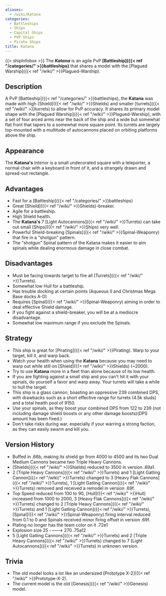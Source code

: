 ```yaml
---
aliases:
  - /wiki/Katana
categories:
  - Battleships
  - Ships
  - Capital Ships
  - PVP Ships
  - Pirate Ships
title: Katana
---
```


{{< shipInfobox >}} The **_Katana_** is an agile PvP **[Battleship]({{< ref "/categories/" >}}battleships)** that shares a model with the [Plagued Warship]({{< ref "/wiki/" >}}Plagued-Warship).

## Description

A PvP [Battleship]({{< ref "/categories/" >}}battleships), the **Katana** was made with high [Shield]({{< ref "/wiki/" >}}Shields) and smaller [turrets]({{< ref "/wiki/" >}}turrets) to allow for PvP accuracy. It shares its primary model shape with the [Plagued Warship]({{< ref "/wiki/" >}}Plagued-Warship), with a set of four arced arms near the back of the ship and a wide but somewhat flat front that tapers to a somewhat more square point. Its turrets are largely top-mounted with a multitude of autocannons placed on orbiting platforms above the ship.

## Appearance

The **Katana's** interior is a small undecorated square with a teleporter, a normal chair with a keyboard in front of it, and a strangely drawn and spread-out rectangle.

## Advantages

- Fast for a [Battleship]({{< ref "/categories/" >}}battleships)
- Great [Shield]({{< ref "/wiki/" >}}Shields)-breaker.
- Agile for a battleship.
- High Shield health.
- The **Katana's** 7 [Light Autocannons]({{< ref "/wiki/" >}}Turrets) can take out small [Ships]({{< ref "/wiki/" >}}Ships) very well.
- Powerful Shield-breaking [Spinals]({{< ref "/wiki/" >}}Spinal-Weaponry) that fire in a "shotgun" pattern.
- The "shotgun" Spinal pattern of the Katana makes it easier to aim spinals while dealing enormous damage in close combat.

## Disadvantages

- Must be facing towards target to fire all [Turrets]({{< ref "/wiki/" >}}Turrets).
- Somewhat low Hull for a battleship.
- Has trouble docking at certain points (Aqueous II and Christmas Mega Base docks A-D)
- Requires [Spinal]({{< ref "/wiki/" >}}Spinal-Weaponry) aiming in order to deal effective Shield damage.
- If you fight against a shield-breaker, you will be at a mediocre disadvantage.
- Somewhat low maximum range if you exclude the Spinals.

## Strategy

- This ship is great for [Pirating]({{< ref "/wiki/" >}}Pirating). Warp to your target, kill it, and warp back.
- Watch your health when using the **Katana** because you may need to warp out while still on [Shield]({{< ref "/wiki/" >}}Shields) (~2000).
- Try to use **Katana** more in a fleet than alone because of its low health.
- If you are fighting against a small ship and you can't hit it with your spinals, do yourself a favor and warp away. Your turrets will take a while to hull the target.
- This ship is a glass cannon, boasting an oppressive 239 combined DPS, with drawbacks such as a short effective range for turrets (4.5k studs) and a total health pool of 9150.
- Use your spinals, as they boost your combined DPS from 122 to 239 (not including damage shield boosts or any other damage boosts)(DPS amount has been fixed.)
- Don't take risks during war, especially if your warring a strong faction, as they can easily swarm and kill you.

## Version History

- Buffed in .66b, making its shield go from 4000 to 4500 and its two Dual Medium Cannons became two Triple Heavy Cannons.
- [Shields]({{< ref "/wiki/" >}}Shields) reduced to 3500 in version .69a1.
- 2 [Triple Heavy Cannons]({{< ref "/wiki/" >}}Turrets) and 1 [Light Gatling Cannon]({{< ref "/wiki/" >}}Turrets) changed to 3 [Heavy Flak Cannons]({{< ref "/wiki/" >}}Turrets), 1 [Light Gatling Cannon]({{< ref "/wiki/" >}}Turrets) removed and received a remodel in version .69f.
- Top Speed reduced from 100 to 90, [Hull]({{< ref "/wiki/" >}}Hull) increased from 1000 to 2000, 3 [Heavy Flak Cannons]({{< ref "/wiki/" >}}Turrets) changed to 2 [Triple Heavy Cannons]({{< ref "/wiki/" >}}Turrets) and 1 [Light Gatling Cannon]({{< ref "/wiki/" >}}Turrets), [Spinal]({{< ref "/wiki/" >}}Spinal-Weaponry) firing interval reduced from 0.1 to 0 and Spinals received minor firing offset in version .69f.
- Plating no longer has the team color on it .72e1
- Explosion size 25 ----> 270 .75a12
- 5 [Light Gatling Cannons]({{< ref "/wiki/" >}}Turrets) and 2 [Triple Heavy Cannons]({{< ref "/wiki/" >}}Turrets) changed to 7 [Light Autocannons]({{< ref "/wiki/" >}}Turrets) in unknown version.

## Trivia

- The old model looks a lot like an undersized [Prototype X-2]({{< ref "/wiki/" >}}Prototype-X-2).
- The current model is the old [Genesis]({{< ref "/wiki/" >}}Genesis) model.
